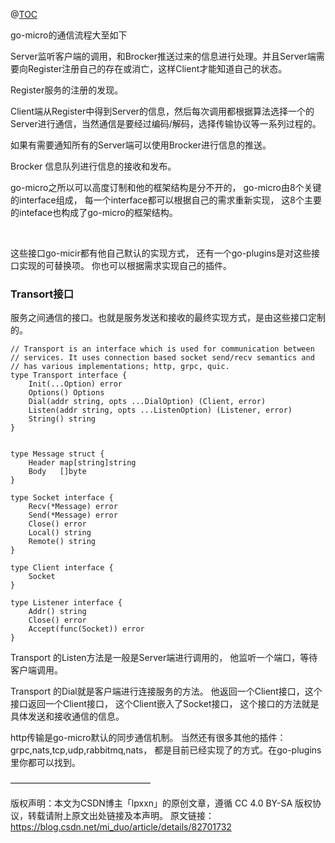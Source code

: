 @[TOC](go-micro通信流程)

go-micro的通信流程大至如下

Server监听客户端的调用，和Brocker推送过来的信息进行处理。并且Server端需要向Register注册自己的存在或消亡，这样Client才能知道自己的状态。

Register服务的注册的发现。

Client端从Register中得到Server的信息，然后每次调用都根据算法选择一个的Server进行通信，当然通信是要经过编码/解码，选择传输协议等一系列过程的。

如果有需要通知所有的Server端可以使用Brocker进行信息的推送。

Brocker 信息队列进行信息的接收和发布。


go-micro之所以可以高度订制和他的框架结构是分不开的，
go-micro由8个关键的interface组成，
每一个interface都可以根据自己的需求重新实现，
这8个主要的inteface也构成了go-micro的框架结构。 

 

这些接口go-micir都有他自己默认的实现方式，
还有一个go-plugins是对这些接口实现的可替换项。
你也可以根据需求实现自己的插件。


### Transort接口

服务之间通信的接口。也就是服务发送和接收的最终实现方式，是由这些接口定制的。

```text
// Transport is an interface which is used for communication between
// services. It uses connection based socket send/recv semantics and
// has various implementations; http, grpc, quic.
type Transport interface {
	Init(...Option) error
	Options() Options
	Dial(addr string, opts ...DialOption) (Client, error)
	Listen(addr string, opts ...ListenOption) (Listener, error)
	String() string
}
```

```text

type Message struct {
	Header map[string]string
	Body   []byte
}

type Socket interface {
	Recv(*Message) error
	Send(*Message) error
	Close() error
	Local() string
	Remote() string
}

type Client interface {
	Socket
}

type Listener interface {
	Addr() string
	Close() error
	Accept(func(Socket)) error
}

```
Transport 的Listen方法是一般是Server端进行调用的，
他监听一个端口，等待客户端调用。

Transport 的Dial就是客户端进行连接服务的方法。
他返回一个Client接口，这个接口返回一个Client接口，
这个Client嵌入了Socket接口，
这个接口的方法就是具体发送和接收通信的信息。

http传输是go-micro默认的同步通信机制。
当然还有很多其他的插件：grpc,nats,tcp,udp,rabbitmq,nats，
都是目前已经实现了的方式。在go-plugins里你都可以找到。



————————————————

版权声明：本文为CSDN博主「lpxxn」的原创文章，遵循 CC 4.0 BY-SA 版权协议，转载请附上原文出处链接及本声明。
原文链接：https://blog.csdn.net/mi_duo/article/details/82701732